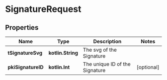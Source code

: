 
# SignatureRequest

## Properties
Name | Type | Description | Notes
------------ | ------------- | ------------- | -------------
**tSignatureSvg** | **kotlin.String** | The svg of the Signature | 
**pkiSignatureID** | **kotlin.Int** | The unique ID of the Signature |  [optional]



